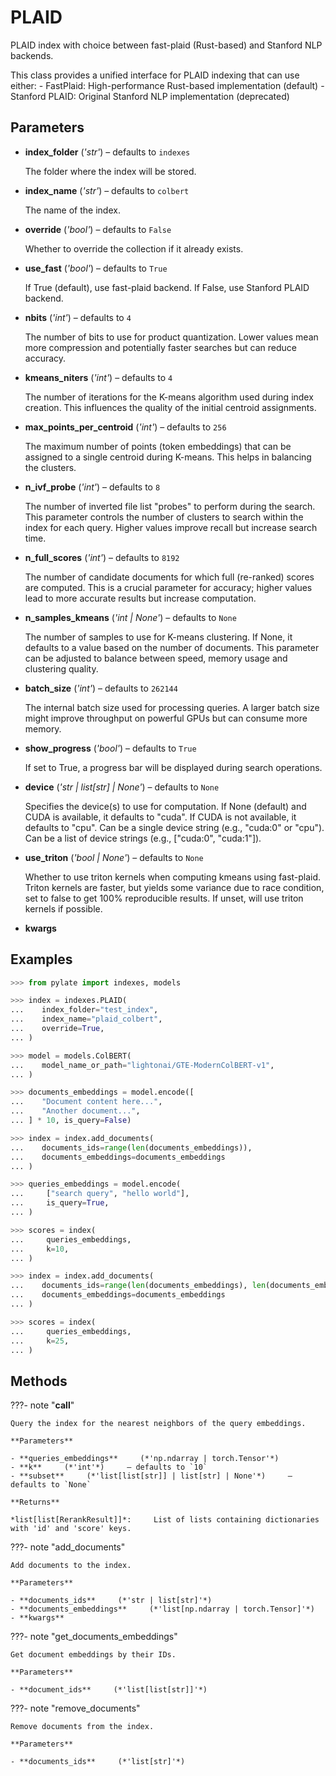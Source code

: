 # PLAID

PLAID index with choice between fast-plaid (Rust-based) and Stanford NLP backends.

This class provides a unified interface for PLAID indexing that can use either: - FastPlaid: High-performance Rust-based implementation (default) - Stanford PLAID: Original Stanford NLP implementation (deprecated)

## Parameters

- **index_folder** (*'str'*) – defaults to `indexes`

    The folder where the index will be stored.

- **index_name** (*'str'*) – defaults to `colbert`

    The name of the index.

- **override** (*'bool'*) – defaults to `False`

    Whether to override the collection if it already exists.

- **use_fast** (*'bool'*) – defaults to `True`

    If True (default), use fast-plaid backend. If False, use Stanford PLAID backend.

- **nbits** (*'int'*) – defaults to `4`

    The number of bits to use for product quantization. Lower values mean more compression and potentially faster searches but can reduce accuracy.

- **kmeans_niters** (*'int'*) – defaults to `4`

    The number of iterations for the K-means algorithm used during index creation. This influences the quality of the initial centroid assignments.

- **max_points_per_centroid** (*'int'*) – defaults to `256`

    The maximum number of points (token embeddings) that can be assigned to a single centroid during K-means. This helps in balancing the clusters.

- **n_ivf_probe** (*'int'*) – defaults to `8`

    The number of inverted file list "probes" to perform during the search. This parameter controls the number of clusters to search within the index for each query. Higher values improve recall but increase search time.

- **n_full_scores** (*'int'*) – defaults to `8192`

    The number of candidate documents for which full (re-ranked) scores are computed. This is a crucial parameter for accuracy; higher values lead to more accurate results but increase computation.

- **n_samples_kmeans** (*'int | None'*) – defaults to `None`

    The number of samples to use for K-means clustering. If None, it defaults to a value based on the number of documents. This parameter can be adjusted to balance between speed, memory usage and clustering quality.

- **batch_size** (*'int'*) – defaults to `262144`

    The internal batch size used for processing queries. A larger batch size might improve throughput on powerful GPUs but can consume more memory.

- **show_progress** (*'bool'*) – defaults to `True`

    If set to True, a progress bar will be displayed during search operations.

- **device** (*'str | list[str] | None'*) – defaults to `None`

    Specifies the device(s) to use for computation. If None (default) and CUDA is available, it defaults to "cuda". If CUDA is not available, it defaults to "cpu". Can be a single device string (e.g., "cuda:0" or "cpu"). Can be a list of device strings (e.g., ["cuda:0", "cuda:1"]).

- **use_triton** (*'bool | None'*) – defaults to `None`

    Whether to use triton kernels when computing kmeans using fast-plaid. Triton kernels are faster, but yields some variance due to race condition, set to false to get 100% reproducible results. If unset, will use triton kernels if possible.

- **kwargs**



## Examples

```python
>>> from pylate import indexes, models

>>> index = indexes.PLAID(
...    index_folder="test_index",
...    index_name="plaid_colbert",
...    override=True,
... )

>>> model = models.ColBERT(
...    model_name_or_path="lightonai/GTE-ModernColBERT-v1",
... )

>>> documents_embeddings = model.encode([
...    "Document content here...",
...    "Another document...",
... ] * 10, is_query=False)

>>> index = index.add_documents(
...    documents_ids=range(len(documents_embeddings)),
...    documents_embeddings=documents_embeddings
... )

>>> queries_embeddings = model.encode(
...     ["search query", "hello world"],
...     is_query=True,
... )

>>> scores = index(
...     queries_embeddings,
...     k=10,
... )

>>> index = index.add_documents(
...    documents_ids=range(len(documents_embeddings), len(documents_embeddings) * 2),
...    documents_embeddings=documents_embeddings
... )

>>> scores = index(
...     queries_embeddings,
...     k=25,
... )
```

## Methods

???- note "__call__"

    Query the index for the nearest neighbors of the query embeddings.

    **Parameters**

    - **queries_embeddings**     (*'np.ndarray | torch.Tensor'*)
    - **k**     (*'int'*)     – defaults to `10`
    - **subset**     (*'list[list[str]] | list[str] | None'*)     – defaults to `None`

    **Returns**

    *list[list[RerankResult]]*:     List of lists containing dictionaries with 'id' and 'score' keys.

???- note "add_documents"

    Add documents to the index.

    **Parameters**

    - **documents_ids**     (*'str | list[str]'*)
    - **documents_embeddings**     (*'list[np.ndarray | torch.Tensor]'*)
    - **kwargs**

???- note "get_documents_embeddings"

    Get document embeddings by their IDs.

    **Parameters**

    - **document_ids**     (*'list[list[str]]'*)

???- note "remove_documents"

    Remove documents from the index.

    **Parameters**

    - **documents_ids**     (*'list[str]'*)
